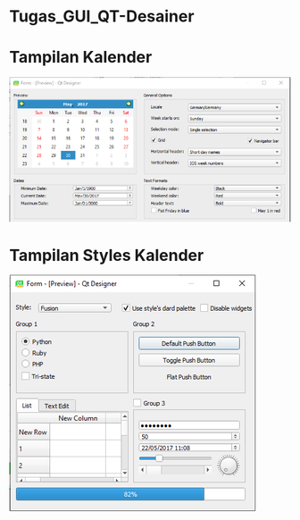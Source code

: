 # Tugas_GUI_QT-Desainer

# Tampilan Kalender
<img src = "https://github.com/adamnurk/Tugas_GUI_QT-Desainer/blob/main/tgs1.PNG">

# Tampilan Styles Kalender
<img src = "https://github.com/adamnurk/Tugas_GUI_QT-Desainer/blob/main/tgs2.PNG">
